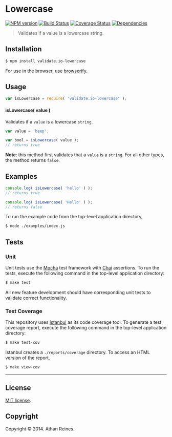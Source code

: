 Lowercase
===
[![NPM version][npm-image]][npm-url] [![Build Status][travis-image]][travis-url] [![Coverage Status][coveralls-image]][coveralls-url] [![Dependencies][dependencies-image]][dependencies-url]

> Validates if a value is a lowercase string.


## Installation

``` bash
$ npm install validate.io-lowercase
```

For use in the browser, use [browserify](https://github.com/substack/node-browserify).


## Usage

``` javascript
var isLowercase = require( 'validate.io-lowercase' );
```

#### isLowercase( value )

Validates if a `value` is a lowercase `string`.

``` javascript
var value = 'beep';

var bool = isLowercase( value );
// returns true
```

__Note__: this method first validates that a `value` is a `string`. For all other types, the method returns `false`.



## Examples

``` javascript
console.log( isLowercase( 'hello' ) );
// returns true

console.log( isLowercase( 'Hello' ) );
// returns false
```

To run the example code from the top-level application directory,

``` bash
$ node ./examples/index.js
```


## Tests

### Unit

Unit tests use the [Mocha](http://mochajs.org) test framework with [Chai](http://chaijs.com) assertions. To run the tests, execute the following command in the top-level application directory:

``` bash
$ make test
```

All new feature development should have corresponding unit tests to validate correct functionality.


### Test Coverage

This repository uses [Istanbul](https://github.com/gotwarlost/istanbul) as its code coverage tool. To generate a test coverage report, execute the following command in the top-level application directory:

``` bash
$ make test-cov
```

Istanbul creates a `./reports/coverage` directory. To access an HTML version of the report,

``` bash
$ make view-cov
```


---
## License

[MIT license](http://opensource.org/licenses/MIT). 


## Copyright

Copyright &copy; 2014. Athan Reines.


[npm-image]: http://img.shields.io/npm/v/validate.io-lowercase.svg
[npm-url]: https://npmjs.org/package/validate.io-lowercase

[travis-image]: http://img.shields.io/travis/validate-io/lowercase/master.svg
[travis-url]: https://travis-ci.org/validate-io/lowercase

[coveralls-image]: https://img.shields.io/coveralls/validate-io/lowercase/master.svg
[coveralls-url]: https://coveralls.io/r/validate-io/lowercase?branch=master

[dependencies-image]: http://img.shields.io/david/validate-io/lowercase.svg
[dependencies-url]: https://david-dm.org/validate-io/lowercase

[dev-dependencies-image]: http://img.shields.io/david/dev/validate-io/lowercase.svg
[dev-dependencies-url]: https://david-dm.org/dev/validate-io/lowercase

[github-issues-image]: http://img.shields.io/github/issues/validate-io/lowercase.svg
[github-issues-url]: https://github.com/validate-io/lowercase/issues
